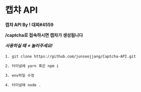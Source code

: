 # 캡챠 API

**캡챠 API By ! 대찌#4559**

**/captcha로 접속하시면 캡챠가 생성됩니다**

**_사용하실 때 ⭐ 눌러주세요!_**

`1. git clone https://github.com/junseojjang/Captcha-API.git`

`2. 터미널에 yarn 혹은 npm i`

`3. env파일 수정`

`4. 터미널에 node .`
